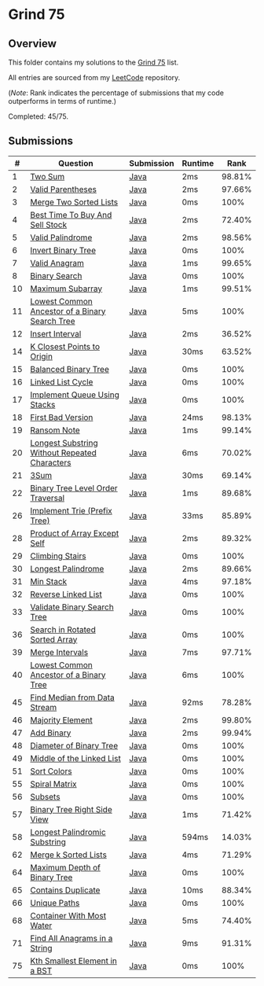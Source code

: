 # Grind 75

## Overview
This folder contains my solutions to the [Grind 75](https://www.techinterviewhandbook.org/grind75/) list.

All entries are sourced from my [LeetCode](https://github.com/shumarb/leetcode) repository.

(*Note*: Rank indicates the percentage of submissions that my code outperforms in terms of runtime.)

Completed: 45/75.

## Submissions
| #  | Question                                                                                                                                    | Submission                                                                                                       | Runtime | Rank   |
|----|---------------------------------------------------------------------------------------------------------------------------------------------|------------------------------------------------------------------------------------------------------------------|---------|--------|
| 1  | [Two Sum](https://leetcode.com/problems/two-sum/description/)                                                                               | [Java](https://github.com/shumarb/leetcode/blob/main/submissions/TwoSum.java)                                    | 2ms     | 98.81% |
| 2  | [Valid Parentheses](https://leetcode.com/problems/valid-parentheses/description/)                                                           | [Java](https://github.com/shumarb/leetcode/blob/main/submissions/ValidParentheses.java)                          | 2ms     | 97.66% |
| 3  | [Merge Two Sorted Lists](https://leetcode.com/problems/merge-two-sorted-lists/description/)                                                 | [Java](https://github.com/shumarb/leetcode/blob/main/submissions/MergeTwoSortedLists.java)                       | 0ms     | 100%   |
| 4  | [Best Time To Buy And Sell Stock](https://leetcode.com/problems/best-time-to-buy-and-sell-stock/description/)                               | [Java](https://github.com/shumarb/leetcode/blob/main/submissions/BestTimeToBuyAndSellStock.java)                 | 2ms     | 72.40% |
| 5  | [Valid Palindrome](https://leetcode.com/problems/valid-palindrome/description/)                                                             | [Java](https://github.com/shumarb/leetcode/blob/main/submissions/ValidPalindrome.java)                           | 2ms     | 98.56% |
| 6  | [Invert Binary Tree](https://leetcode.com/problems/invert-binary-tree/description/)                                                         | [Java](https://github.com/shumarb/leetcode/blob/main/submissions/InvertBinaryTree.java)                          | 0ms     | 100%   |
| 7  | [Valid Anagram](https://leetcode.com/problems/valid-anagram/description/)                                                                   | [Java](https://github.com/shumarb/leetcode/blob/main/submissions/ValidAnagram.java)                              | 1ms     | 99.65% |
| 8  | [Binary Search](https://leetcode.com/problems/binary-search/description/)                                                                   | [Java](https://github.com/shumarb/leetcode/blob/main/submissions/BinarySearch.java)                              | 0ms     | 100%   |
| 10 | [Maximum Subarray](https://leetcode.com/problems/maximum-subarray/description/)                                                             | [Java](https://github.com/shumarb/leetcode/blob/main/submissions/MaximumSubarray.java)                           | 1ms     | 99.51% |
| 11 | [Lowest Common Ancestor of a Binary Search Tree](https://leetcode.com/problems/lowest-common-ancestor-of-a-binary-search-tree/description/) | [Java](https://github.com/shumarb/leetcode/blob/main/submissions/LowestCommonAncestorOfABinarySearchTree.java)   | 5ms     | 100%   |
| 12 | [Insert Interval](https://leetcode.com/problems/insert-interval/)                                                                           | [Java](https://github.com/shumarb/leetcode/blob/main/submissions/InsertInterval.java)                            | 2ms     | 36.52% |
| 14 | [K Closest Points to Origin](https://leetcode.com/problems/k-closest-points-to-origin/description/)                                         | [Java](https://github.com/shumarb/leetcode/blob/main/submissions/KClosestPointsToOrigin.java)                    | 30ms    | 63.52% |
| 15 | [Balanced Binary Tree](https://leetcode.com/problems/balanced-binary-tree/description/)                                                     | [Java](https://github.com/shumarb/leetcode/blob/main/submissions/BalancedBinaryTree.java)                        | 0ms     | 100%   |
| 16 | [Linked List Cycle](https://leetcode.com/problems/linked-list-cycle/description/)                                                           | [Java](https://github.com/shumarb/leetcode/blob/main/submissions/LinkedListCycle.java)                           | 0ms     | 100%   |
| 17 | [Implement Queue Using Stacks](https://leetcode.com/problems/implement-queue-using-stacks/description/)                                     | [Java](https://github.com/shumarb/leetcode/blob/main/submissions/ImplementQueueUsingStacks.java)                 | 0ms     | 100%   |
| 18 | [First Bad Version](https://leetcode.com/problems/first-bad-version/description/)                                                           | [Java](https://github.com/shumarb/leetcode/blob/main/submissions/FirstBadVersion.java)                           | 24ms    | 98.13% |
| 19 | [Ransom Note](https://leetcode.com/problems/ransom-note/description/)                                                                       | [Java](https://github.com/shumarb/leetcode/blob/main/submissions/RansomNote.java)                                | 1ms     | 99.14% |
| 20 | [Longest Substring Without Repeated Characters](https://leetcode.com/problems/longest-substring-without-repeating-characters/description/)  | [Java](https://github.com/shumarb/leetcode/blob/main/submissions/LongestSubstringWithoutRepeatedCharacters.java) | 6ms     | 70.02% |
| 21 | [3Sum](https://leetcode.com/problems/3sum/description/)                                                                                     | [Java](https://github.com/shumarb/leetcode/blob/main/submissions/ThreeSum.java)                                  | 30ms    | 69.14% |
| 22 | [Binary Tree Level Order Traversal](https://leetcode.com/problems/binary-tree-level-order-traversal/description/)                           | [Java](https://github.com/shumarb/leetcode/blob/main/submissions/BinaryTreeLevelOrderTraversal.java)             | 1ms     | 89.68% |
| 26 | [Implement Trie (Prefix Tree)](https://leetcode.com/problems/implement-trie-prefix-tree/description/)                                       | [Java](https://github.com/shumarb/leetcode/blob/main/submissions/Trie.java)                                      | 33ms    | 85.89% | 
| 28 | [Product of Array Except Self](https://leetcode.com/problems/product-of-array-except-self/description/)                                     | [Java](https://github.com/shumarb/leetcode/blob/main/submissions/ProductOfArrayExceptSelf.java)                  | 2ms     | 89.32% |
| 29 | [Climbing Stairs](https://leetcode.com/problems/climbing-stairs/description/)                                                               | [Java](https://github.com/shumarb/leetcode/blob/main/submissions/ClimbingStairs.java)                            | 0ms     | 100%   |
| 30 | [Longest Palindrome](https://leetcode.com/problems/longest-palindrome/description/)                                                         | [Java](https://github.com/shumarb/leetcode/blob/main/submissions/LongestPalindrome.java)                         | 2ms     | 89.66% |
| 31 | [Min Stack](https://leetcode.com/problems/min-stack/description/)                                                                           | [Java](https://github.com/shumarb/leetcode/blob/main/submissions/MinStack.java)                                  | 4ms     | 97.18% |
| 32 | [Reverse Linked List](https://leetcode.com/problems/reverse-linked-list/description/)                                                       | [Java](https://github.com/shumarb/leetcode/blob/main/submissions/ReverseLinkedList.java)                         | 0ms     | 100%   |
| 33 | [Validate Binary Search Tree](https://leetcode.com/problems/validate-binary-search-tree/description/)                                       | [Java](https://github.com/shumarb/leetcode/blob/main/submissions/ValidateBinarySearchTree.java)                  | 0ms     | 100%   | 
| 36 | [Search in Rotated Sorted Array](https://leetcode.com/problems/search-in-rotated-sorted-array/description/)                                 | [Java](https://github.com/shumarb/leetcode/blob/main/submissions/SearchInRotatedSortedArray.java)                | 0ms     | 100%   |
| 39 | [Merge Intervals](https://leetcode.com/problems/merge-intervals/description/)                                                               | [Java](https://github.com/shumarb/leetcode/blob/main/submissions/MergeIntervals.java)                            | 7ms     | 97.71% |
| 40 | [Lowest Common Ancestor of a Binary Tree](https://leetcode.com/problems/lowest-common-ancestor-of-a-binary-tree/description/)               | [Java](https://github.com/shumarb/leetcode/blob/main/submissions/LowestCommonAncestorOfABinaryTree.java)         | 6ms     | 100%   |
| 45 | [Find Median from Data Stream](https://leetcode.com/problems/find-median-from-data-stream/description/)                                     | [Java](https://github.com/shumarb/leetcode/blob/main/submissions/MedianFinder.java)                              | 92ms    | 78.28% |
| 46 | [Majority Element](https://leetcode.com/problems/majority-element/description/)                                                             | [Java](https://github.com/shumarb/leetcode/blob/main/submissions/MajorityElement.java)                           | 2ms     | 99.80% |
| 47 | [Add Binary](https://leetcode.com/problems/add-binary/description/)                                                                         | [Java](https://github.com/shumarb/leetcode/blob/main/submissions/AddBinary.java)                                 | 2ms     | 99.94% |
| 48 | [Diameter of Binary Tree](https://leetcode.com/problems/diameter-of-binary-tree/description/)                                               | [Java](https://github.com/shumarb/leetcode/blob/main/submissions/DiameterOfBinaryTree.java)                      | 0ms     | 100%   |
| 49 | [Middle of the Linked List](https://leetcode.com/problems/middle-of-the-linked-list/description/)                                           | [Java](https://github.com/shumarb/leetcode/blob/main/submissions/MiddleOfTheLinkedList.java)                     | 0ms     | 100%   |
| 51 | [Sort Colors](https://leetcode.com/problems/sort-colors/description/)                                                                       | [Java](https://github.com/shumarb/leetcode/blob/main/submissions/SortColors.java)                                | 0ms     | 100%   |
| 55 | [Spiral Matrix](https://leetcode.com/problems/spiral-matrix/description/)                                                                   | [Java](https://github.com/shumarb/leetcode/blob/main/submissions/SpiralMatrix.java)                              | 0ms     | 100%   |
| 56 | [Subsets](https://leetcode.com/problems/subsets/description/)                                                                               | [Java](https://github.com/shumarb/leetcode/blob/main/submissions/Subsets.java)                                   | 0ms     | 100%   |
| 57 | [Binary Tree Right Side View](https://leetcode.com/problems/binary-tree-right-side-view/description/)                                       | [Java](https://github.com/shumarb/leetcode/blob/main/submissions/BinaryTreeRightSideView.java)                   | 1ms     | 71.42% |
| 58 | [Longest Palindromic Substring](https://leetcode.com/problems/longest-palindromic-substring/description/)                                   | [Java](https://github.com/shumarb/leetcode/blob/main/submissions/LongestPalindromicSubstring.java)               | 594ms   | 14.03% |
| 62 | [Merge k Sorted Lists](https://leetcode.com/problems/merge-k-sorted-lists/description/)                                                     | [Java](https://github.com/shumarb/leetcode/blob/main/submissions/MergeKSortedLists.java)                         | 4ms     | 71.29% |
| 64 | [Maximum Depth of Binary Tree](https://leetcode.com/problems/maximum-depth-of-binary-tree/description/)                                     | [Java](https://github.com/shumarb/leetcode/blob/main/submissions/MaximumDepthOfBinaryTree.java)                  | 0ms     | 100%   |
| 65 | [Contains Duplicate](https://leetcode.com/problems/contains-duplicate/description)                                                          | [Java](https://github.com/shumarb/leetcode/blob/main/submissions/ContainsDuplicate.java)                         | 10ms    | 88.34% |
| 66 | [Unique Paths](https://leetcode.com/problems/unique-paths/description/)                                                                     | [Java](https://github.com/shumarb/leetcode/blob/main/submissions/UniquePaths.java)                               | 0ms     | 100%   |
| 68 | [Container With Most Water](https://leetcode.com/problems/container-with-most-water/description/)                                           | [Java](https://github.com/shumarb/leetcode/blob/main/submissions/ContainerWithMostWater.java)                    | 5ms     | 74.40% |
| 71 | [Find All Anagrams in a String](https://leetcode.com/problems/find-all-anagrams-in-a-string/description/)                                   | [Java](https://github.com/shumarb/leetcode/blob/main/submissions/FindAllAnagramsInAString.java)                  | 9ms     | 91.31% |
| 75 | [Kth Smallest Element in a BST](https://leetcode.com/problems/kth-smallest-element-in-a-bst/description/)                                   | [Java](https://github.com/shumarb/leetcode/blob/main/submissions/KthSmallestElementInABST.java)                  | 0ms     | 100%   |
